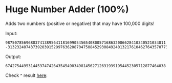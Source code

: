 # Huge Number Adder (100%)
Adds two numbers (positive or negative) that may have 100,000 digits!

Input:

```
9875078569688374138956411816990545654080057168632086628410340521034811 -3132324074373920391529976362087047508452930849240132176104627643570773
```

Output:
```
6742754495314453747426435454903498145627126319391954452305712877464038
```
Check ^ result [here](https://www.calculator.net/big-number-calculator.html?cx=9875078569688374138956411816990545654080057168632086628410340521034811+&cy=-3132324074373920391529976362087047508452930849240132176104627643570773&cp=20&co=plus):
